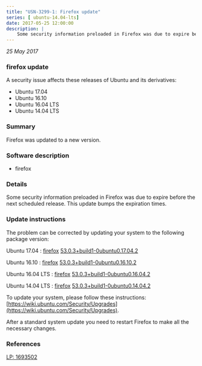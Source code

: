 ```yaml
---
title: "USN-3299-1: Firefox update"
series: [ ubuntu-14.04-lts]
date: 2017-05-25 12:00:00
description: |
    Some security information preloaded in Firefox was due to expire before the next scheduled release. This update bumps the expiration times. 
--- 
```

 
 

*25 May 2017*

### firefox update

A security issue affects these releases of Ubuntu and its derivatives:

* Ubuntu 17.04
* Ubuntu 16.10
* Ubuntu 16.04 LTS
* Ubuntu 14.04 LTS

### Summary

Firefox was updated to a new version. 

### Software description

* firefox 

### Details

Some security information preloaded in Firefox was due to expire before the next scheduled release. This update bumps the expiration times. 

### Update instructions

The problem can be corrected by updating your system to the following package version:

Ubuntu 17.04
 : [firefox](https://launchpad.net/ubuntu/+source/firefox) <span> [53.0.3+build1-0ubuntu0.17.04.2](https://launchpad.net/ubuntu/+source/firefox/53.0.3+build1-0ubuntu0.17.04.2) </span> 

Ubuntu 16.10
 : [firefox](https://launchpad.net/ubuntu/+source/firefox) <span> [53.0.3+build1-0ubuntu0.16.10.2](https://launchpad.net/ubuntu/+source/firefox/53.0.3+build1-0ubuntu0.16.10.2) </span> 

Ubuntu 16.04 LTS
 : [firefox](https://launchpad.net/ubuntu/+source/firefox) <span> [53.0.3+build1-0ubuntu0.16.04.2](https://launchpad.net/ubuntu/+source/firefox/53.0.3+build1-0ubuntu0.16.04.2) </span> 

Ubuntu 14.04 LTS
 : [firefox](https://launchpad.net/ubuntu/+source/firefox) <span> [53.0.3+build1-0ubuntu0.14.04.2](https://launchpad.net/ubuntu/+source/firefox/53.0.3+build1-0ubuntu0.14.04.2) </span> 

To update your system, please follow these instructions: [https://wiki.ubuntu.com/Security/Upgrades](https://wiki.ubuntu.com/Security/Upgrades).

After a standard system update you need to restart Firefox to make all the necessary changes. 

### References

 
 [LP: 1693502](https://launchpad.net/bugs/1693502)
 

